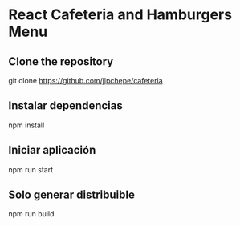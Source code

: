 # React Cafeteria and Hamburgers Menu
## Clone the repository
git clone https://github.com/jlpchepe/cafeteria

## Instalar dependencias
npm install

## Iniciar aplicación
npm run start

## Solo generar distribuible
npm run build
